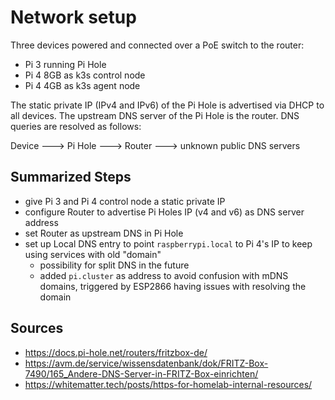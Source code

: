 # Network setup

Three devices powered and connected over a PoE switch to the router:

- Pi 3 running Pi Hole
- Pi 4 8GB as k3s control node
- Pi 4 4GB as k3s agent node

The static private IP (IPv4 and IPv6) of the Pi Hole is advertised via DHCP to
all devices. The upstream DNS server of the Pi Hole is the router. DNS queries
are resolved as follows:

Device ---> Pi Hole ---> Router ---> unknown public DNS servers

## Summarized Steps

- give Pi 3 and Pi 4 control node a static private IP
- configure Router to advertise Pi Holes IP (v4 and v6) as DNS server address
- set Router as upstream DNS in Pi Hole
- set up Local DNS entry to point `raspberrypi.local` to Pi 4's IP to keep using
  services with old "domain"
  - possibility for split DNS in the future
  - added `pi.cluster` as address to avoid confusion with mDNS domains, triggered by ESP2866 having issues with resolving the domain

## Sources

- https://docs.pi-hole.net/routers/fritzbox-de/
- https://avm.de/service/wissensdatenbank/dok/FRITZ-Box-7490/165_Andere-DNS-Server-in-FRITZ-Box-einrichten/
- https://whitematter.tech/posts/https-for-homelab-internal-resources/
